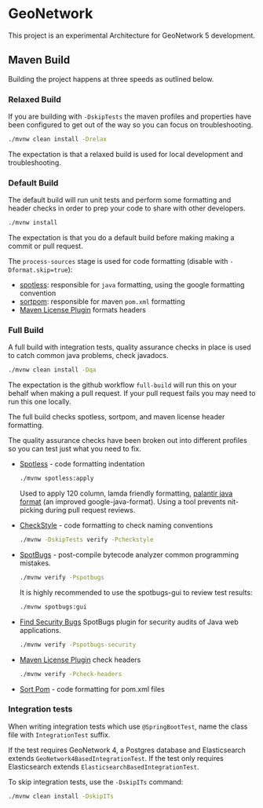 # GeoNetwork

This project is an experimental Architecture for GeoNetwork 5 development.


## Maven Build

Building the project happens at three speeds as outlined below.

### Relaxed Build

If you are building with `-DskipTests` the maven profiles and properties have been configured to get out of the way so you can focus on troubleshooting.

```bash
./mvnw clean install -Drelax
```

The expectation is that a relaxed build is used for local development and troubleshooting.

### Default Build

The default build will run unit tests and perform some formatting and header checks in order to prep your code to share with other developers.

```bash
./mvnw install
```

The expectation is that you do a default build before making making a commit or pull request.

The `process-sources` stage is used for code formatting (disable with ``-Dformat.skip=true``):

* [spotless](https://github.com/diffplug/spotless): responsible for ``java`` formatting, using the google formatting convention
* [sortpom](https://github.com/Ekryd/sortpom): responsible for maven ``pom.xml`` formatting
* [Maven License Plugin](https://oss.carbou.me/license-maven-plugin/) formats headers


### Full Build

A full build with integration tests, quality assurance checks in place is used to catch common java problems, check javadocs.

```bash
./mvnw clean install -Dqa
```

The expectation is the github workflow `full-build` will run this on your behalf when making a pull request. If your pull request fails you may need to run this one locally.

The full build checks spotless, sortpom, and maven license header formatting. 

The quality assurance checks have been broken out into different profiles so you can test just what you need to fix.

* [Spotless](https://github.com/diffplug/spotless) - code formatting indentation
  
  ```bash
  ./mvnw spotless:apply
  ```
  
  Used to apply 120 column, lamda friendly formatting, [palantir java format](https://github.com/palantir/palantir-java-format) (an improved google-java-format). Using a tool prevents nit-picking during pull request reviews.

* [CheckStyle](https://checkstyle.org) - code formatting to check naming conventions
  
  ```bash
  ./mvnw -DskipTests verify -Pcheckstyle
  ```
 
* [SpotBugs](https://spotbugs.github.io/) - post-compile bytecode analyzer common programming mistakes.

  ```bash
  ./mvnw verify -Pspotbugs
  ```
  
  It is highly recommended to use the spotbugs-gui to review test results:

  ```bash
  ./mvnw spotbugs:gui
  ```
    
* [Find Security Bugs](https://find-sec-bugs.github.io) SpotBugs plugin for security audits of Java web applications.

  ```bash
  ./mvnw verify -Pspotbugs-security
  ```

* [Maven License Plugin](https://oss.carbou.me/license-maven-plugin/) check headers

  ```bash
  ./mvnw verify -Pcheck-headers
  ```

* [Sort Pom](https://github.com/Ekryd/sortpom) - code formatting for pom.xml files
  
### Integration tests

When writing integration tests which use `@SpringBootTest`, name the class file with `IntegrationTest` suffix.

If the test requires GeoNetwork 4, a Postgres database and Elasticsearch extends `GeoNetwork4BasedIntegrationTest`.
If the test only requires Elasticsearch extends `ElasticsearchBasedIntegrationTest`.

To skip integration tests, use the `-DskipITs` command:

  ```bash
  ./mvnw clean install -DskipITs
  ```
